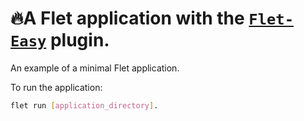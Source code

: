 # 🔥A Flet application with the [`Flet-Easy`](https://github.com/Daxexs/flet-easy) plugin.
An example of a minimal Flet application.


To run the application:
```bash
flet run [application_directory].
```